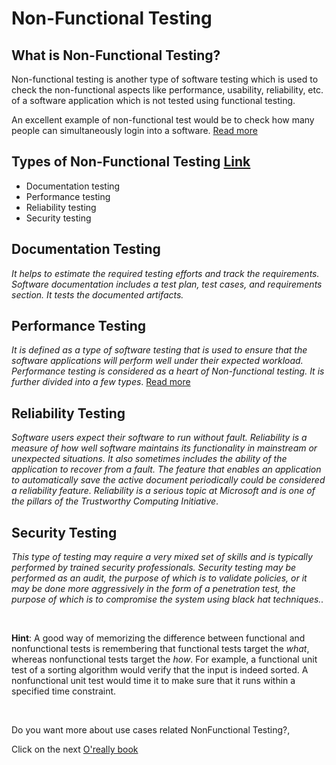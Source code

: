 # Non-Functional Testing
## What is Non-Functional Testing?
Non-functional testing is another type of software testing which is used to check the non-functional aspects like performance, usability, reliability, etc. of a software application which is not tested using functional testing.

An excellent example of non-functional test would be to check how many people can simultaneously login into a software. [Read more](https://www.guru99.com/non-functional-testing.html)

## Types of Non-Functional Testing [Link](https://medium.com/edureka/functional-testing-vs-non-functional-testing-a08bc732fbdd)
- Documentation testing
- Performance testing
- Reliability testing
- Security testing

## Documentation Testing
_It helps to estimate the required testing efforts and track the requirements. Software documentation includes a test plan, test cases, and requirements section. It tests the documented artifacts._

## Performance Testing
_It is defined as a type of software testing that is used to ensure that the software applications will perform well under their expected workload. Performance testing is considered as a heart of Non-functional testing. It is further divided into a few types_. [Read more](https://learning.oreilly.com/library/view/how-we-test/9780735624252/ch11.html#performance_testing)
## Reliability Testing
_Software users expect their software to run without fault. Reliability is a measure of how well software maintains its functionality in mainstream or unexpected situations. It also sometimes includes the ability of the application to recover from a fault. The feature that enables an application to automatically save the active document periodically could be considered a reliability feature. Reliability is a serious topic at Microsoft and is one of the pillars of the Trustworthy Computing Initiative_.

## Security Testing
_This type of testing may require a very mixed set of skills and is typically performed by trained security professionals. Security testing may be performed as an audit, the purpose of which is to validate policies, or it may be done more aggressively in the form of a penetration test, the purpose of which is to compromise the system using black hat techniques.._

<br>

**Hint**: A good way of memorizing the difference between functional and nonfunctional tests is remembering that functional tests target the _what_, whereas nonfunctional tests target the _how_. For example, a functional unit test of a sorting algorithm would verify that the input is indeed sorted. A nonfunctional unit test would time it to make sure that it runs within a specified time constraint.

<br>

Do you want more about use cases related NonFunctional Testing?,

Click on the next [O'really book](https://learning.oreilly.com/library/view/effective-software-testing/0201794292/ch09.html#ch09lev1sec1)

